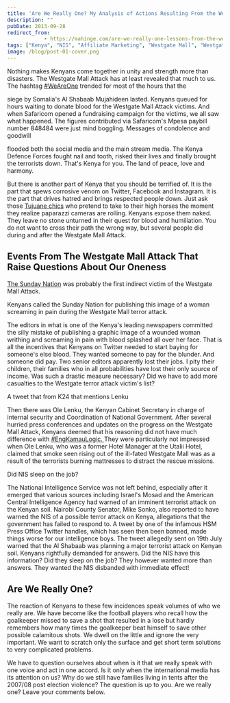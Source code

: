 ```yaml
---
title: 'Are We Really One? My Analysis of Actions Resulting From the Westgate Mall Attack'
description: ""
pubDate: 2013-09-28
redirect_from:
            - https://mahinge.com/are-we-really-one-lessons-from-the-westaget-mall-attack/
tags: ["Kenya", "NIS", "Affiliate Marketing", "Westgate Mall", "Westgate Mall Attack"]
image: /blog/post-01-cover.png
---
```

Nothing makes Kenyans come together in unity and strength more than disasters. The Westgate Mall Attack has at least revealed that much to us. The hashtag [#WeAreOne](https://mahinge.com/wp-content/uploads/2013/09/search?q=%23WeAreOne&src=tyah&f=realtime "Westgate Mall Attack") trended for most of the hours that the

<!--more-->

siege by Somalia's Al Shabaab Mujahideen lasted. Kenyans queued for hours waiting to donate blood for the Westgate Mall Attack victims. And when Safaricom opened a fundraising campaign for the victims, we all saw what happened. The figures contributed via Safaricom's Mpesa paybill number 848484 were just mind boggling. Messages of condolence and goodwill

flooded both the social media and the main stream media. The Kenya Defence Forces fought nail and tooth, risked their lives and finally brought the terrorists down. That's Kenya for you. The land of peace, love and harmony.

But there is another part of Kenya that you should be terrified of. It is the part that spews corrosive venom on Twitter, Facebook and Instagram. It is the part that drives hatred and brings respected people down. Just ask those [Tujuane chics](https://mahinge.com/wp-content/uploads/2013/09/-tujuane "Westgate Mall Attack") who pretend to take to their high horses the moment they realize paparazzi cameras are rolling. Kenyans expose them naked. They leave no stone unturned in their quest for blood and humiliation. You do not want to cross their path the wrong way, but several people did during and after the Westgate Mall Attack.

## Events From The Westgate Mall Attack That Raise Questions About Our Oneness

[The Sunday Nation](https://mahinge.com/wp-content/uploads/2013/09/www.nation.co.ke "Westgate Mall Attack") was probably the first indirect victim of the Westgate Mall Attack.

Kenyans called the Sunday Nation for publishing this image of a woman screaming in pain during the Westgate Mall terror attack.

The editors in what is one of the Kenya's leading newspapers committed the silly mistake of publishing a graphic image of a wounded woman writhing and screaming in pain with blood splashed all over her face. That is all the incentives that Kenyans on Twitter needed to start baying for someone's else blood. They wanted someone to pay for the blunder. And someone did pay. Two senior editors apparently lost their jobs. I pity their children, their families who in all probabilities have lost their only source of income. Was such a drastic measure necessary? Did we have to add more casualties to the Westgate terror attack victim's list?

A tweet that from K24 that mentions Lenku

Then there was Ole Lenku, the Kenyan Cabinet Secretary in charge of internal security and Coordination of National Government. After several hurried press conferences and updates on the progress on the Westgate Mall Attack, Kenyans deemed that his reasoning did not have much difference with [#EngKamauLogic. ](https://mahinge.com/wp-content/uploads/2013/09/search?q=%23engkamaulogic&f=realtime "Westgate Mall Attack")They were particularly not impressed when Ole Lenku, who was a former Hotel Manager at the Utalii Hotel, claimed that smoke seen rising out of the ill-fated Westgate Mall was as a result of the terrorists burning mattresses to distract the rescue missions.

Did NIS sleep on the job?

The National Intelligence Service was not left behind, especially after it emerged that various sources including Israel's Mosad and the American Central Intelligence Agency had warned of an imminent terrorist attack on the Kenyan soil. Nairobi County Senator, Mike Sonko, also reported to have warned the NIS of a possible terror attack on Kenya, allegations that the government has failed to respond to. A tweet by one of the infamous HSM Press Office Twitter handles, which has seen then been banned, made things worse for our intelligence boys. The tweet allegedly sent on 19th July warned that the Al Shabaab was planning a major terrorist attack on Kenyan soil. Kenyans rightfully demanded for answers. Did the NIS have this information? Did they sleep on the job? They however wanted more than answers. They wanted the NIS disbanded with immediate effect!

## Are We Really One?

The reaction of Kenyans to these few incidences speak volumes of who we really are. We have become like the football players who recall how the goalkeeper missed to save a shot that resulted in a lose but hardly remembers how many times the goalkeeper beat himself to save other possible calamitous shots. We dwell on the little and ignore the very important. We want to scratch only the surface and get short term solutions to very complicated problems.

We have to question ourselves about when is it that we really speak with one voice and act in one accord. Is it only when the international media has its attention on us? Why do we still have families living in tents after the 2007/08 post election violence? The question is up to you. Are we really one? Leave your comments below.
